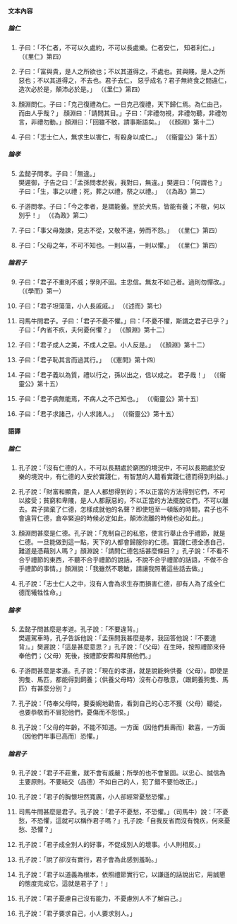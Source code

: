 #### 文本內容
##### 論仁
1. 子曰：「不仁者，不可以久處約，不可以長處樂。仁者安仁， 知者利仁。」
   （《里仁》第四）
    
2. 子曰：「富與貴，是人之所欲也；不以其道得之，不處也。貧與賤，是人之所惡也；不以其道得之，不去也。君子去仁， 惡乎成名？君子無終食之間違仁，造次必於是，顛沛必於是。」
   （《里仁》第四）
    
3. 顏淵問仁。子曰：「克己復禮為仁。一日克己復禮，天下歸仁焉。為仁由己，而由人乎哉？」 顏淵曰：「請問其目。」子曰：「非禮勿視，非禮勿聽，非禮勿言，非禮勿動。」顏淵曰：「回雖不敏，請事斯語矣。」
   （《顏淵》第十二）
    
4. 子曰：「志士仁人，無求生以害仁，有殺身以成仁。」
   （《衞靈公》第十五）

##### 論孝
5. 孟懿子問孝。子曰：「無違。」  
    樊遲御，子告之曰：「孟孫問孝於我，我對曰，無違。」樊遲曰：「何謂也？」子曰：「生，事之以禮；死，葬之以禮，祭之以禮。」
    （《為政》第二）
    
6. 子游問孝。子曰：「今之孝者，是謂能養。至於犬馬，皆能有養；不敬，何以別乎！」
    （《為政》第二）
    
7. 子曰：「事父母幾諫，見志不從，又敬不違，勞而不怨。」
   （《里仁》第四）
    
8. 子曰：「父母之年，不可不知也。一則以喜，一則以懼。」
   （《里仁》第四）

##### 論君子
9. 子曰：「君子不重則不威；學則不固。主忠信。無友不如己者。過則勿憚改。」
   （《學而》第一）
    
10. 子曰：「君子坦蕩蕩，小人長戚戚。」
    （《述而》第七）
    
11. 司馬牛問君子。子曰：「君子不憂不懼。」曰：「不憂不懼，斯謂之君子已乎？」子曰：「內省不疚，夫何憂何懼？」
    （《顏淵》第十二）
    
12. 子曰：「君子成人之美，不成人之惡。小人反是。」
    （《顏淵》第十二）
    
13. 子曰：「君子恥其言而過其行。」
    （《憲問》第十四）
    
14. 子曰：「君子義以為質，禮以行之，孫以出之，信以成之。 君子哉！」
    （《衞靈公》第十五）
    
15. 子曰：「君子病無能焉，不病人之不己知也。」
    （《衞靈公》第十五）
    
16. 子曰：「君子求諸己，小人求諸人。」
    （《衞靈公》第十五）

#### 語譯
##### 論仁
1. 孔子說：「沒有仁德的人，不可以長期處於窮困的境況中，不可以長期處於安樂的境況中，有仁德的人安於實踐仁，有智慧的人籍看實踐仁德而得到利益。」
    
2. 孔子說：「財富和顯貴，是人人都想得到的；不以正當的方法得到它們，不可以接受；貧窮和卑賤，是人人都厭惡的，不以正當的方法擺脫它們，不可以離去。君子拋棄了仁德，怎樣成就他的名聲？即使短至一頓飯的時間，君子也不會違背仁德，倉卒緊迫的時候必定如此，顛沛流離的時候也必如此。」
    
3. 顏淵問甚麼是仁德。孔子說：「克制自己的私慾，使言行舉止合乎禮節，就是仁德。一旦能做到這一點，天下的人都會歸服你的仁德。實踐仁德全憑自己，難道是憑藉別人嗎？」顏淵說：「請問仁德包括甚麼條目？」孔子說：「不看不合乎禮節的東西，不聽不合乎禮節的說話，不說不合乎禮節的話語，不做不合乎禮節的事情。」顏淵說：「我雖然不聰敏，請讓我照著這些話去做。」
    
4. 孔子說：「志士仁人之中，沒有人會為求生存而損害仁德，卻有人為了成全仁德而犧牲性命。」

##### 論孝
5. 孟懿子問甚麼是孝道。孔子說：「不要違背。」  
    樊遲駕車時，孔子告訴他說：「孟孫問我甚麼是孝，我回答他說：『不要達背』。」樊遲說：「這是甚麼意思？」孔子說：「（父母）在生時，按照禮節來侍奉他們；（父母）死後，按禮節安葬和拜祭他們。」
    
6. 子游問甚麼是孝道。孔子說：「現在的孝道，就是說能夠供養（父母）。即使是狗隻、馬匹，都能得到飼養；（供養父母時）沒有心存敬意，（跟飼養狗隻、馬匹）有甚麼分别？」
    
7. 孔子說：「侍奉父母時，要委婉地勸告，看到自己的心志不獲（父母）聽從，也要恭敬而不冒犯他們，憂傷而不怨恨。」
    
8. 孔子說：「父母的年齡，不能不知道。一方面（因他們長壽而）歡喜，一方面（因他們年事已高而）恐懼。」

##### 論君子
9. 孔子說：「君子不莊重，就不會有威嚴；所學的也不會鞏固。以忠心、誠信為主要原則。不要結交（品德）不如自己的人，犯了錯不要怕改正。」
    
10. 孔子說：「君子的胸懷坦然寬廣，小人卻經常憂愁恐懼。」
    
11. 司馬牛問甚麼是君子。孔子說：「君子不憂愁，不恐懼。」（司馬牛）說：「不憂愁，不恐懼，這就可以稱作君子嗎？」孔子說:「自我反省而沒有愧疚，何來憂愁、恐懼？」
    
12. 孔子說：「君子成全別人的好事，不促成別人的壞事。小人則相反。」
    
13. 孔子說：「說了卻沒有實行，君子會為此感到羞恥。」
    
14. 孔子說：「君子以道義為根本，依照禮節實行它，以謙遜的話說出它，用誠懇的態度完成它。這就是君子了！」
    
15. 孔子說：「君子憂慮自己沒有能力，不憂慮別人不了解自己。」
    
16. 孔子說：「君子要求自己，小人要求別人。」
